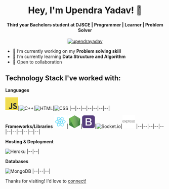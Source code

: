<h1 align="center">Hey, I'm Upendra Yadav! 👋</h1>
<h4 align="center">Third year Bachelors student at DJSCE  | Programmer | Learner | Problem Solver</h4>

<p align="center">
  <a href="https://www.linkedin.com/in/upendra-yadav-50b06018b/"> </a>
  <a href="mailto:yupendra2000@gmail.com"> <img src="https://img.shields.io/badge/-upendra%40gmail.com-red?logo=gmail&logoColor=white" alt="upendrayadav" />  </a> 
  <!-- <a href="https://instagram.com/siddhi_jhunjhunwala_1307"><img src="https://img.shields.io/badge/-siddhi__jhunjhunwala__1307-4f58ca?logo=instagram&logoColor=white"             alt="siddhijhunjhunwala" />  </a> -->
   <!-- <img src="https://komarev.com/ghpvc/?username=siddhijhunjhunwala&label=Profile%20views&color=0e75b6&style=flat" alt="siddhijhunjhunwala" />  
</p> -->

- 🔭 I’m currently working on my **Problem solving skill**
- 🌱 I’m currently learning **Data Structure and Algorithm**
- 🤝 Open to collaboration

## Technology Stack I've worked with:
**Languages**

<img alt="JS" title="JavaScript" width="40px" src="https://raw.githubusercontent.com/github/explore/master/topics/javascript/javascript.png">|<img title="C++" alt="C++" width="40px" src="https://upload.wikimedia.org/wikipedia/commons/thumb/1/18/ISO_C%2B%2B_Logo.svg/1200px-ISO_C%2B%2B_Logo.svg.png">|<img title="HTML" alt="HTML" width="40px" src="https://www.w3.org/html/logo/downloads/HTML5_Badge_512.png">|<img title="CSS" alt="CSS" width="40px" src="https://www.pngix.com/pngfile/big/193-1937198_image-result-for-css3-icon-css-logo-transparent.png">
|--|--|--|--|--|--|--|

**Frameworks/Libraries**
<img title="React" alt="React" width="40px" src="https://raw.githubusercontent.com/github/explore/master/topics/react/react.png">|<img title="Node" alt="Node" width="40px" src="https://raw.githubusercontent.com/github/explore/80688e429a7d4ef2fca1e82350fe8e3517d3494d/topics/nodejs/nodejs.png">|<img title="Bootstrap" alt="Bootstrap" width="40px" src="https://raw.githubusercontent.com/github/explore/master/topics/bootstrap/bootstrap.png">|<img title="Socket.io" alt="Socket.io" width="40px" src="https://upload.wikimedia.org/wikipedia/commons/9/96/Socket-io.svg">|<img src="https://raw.githubusercontent.com/devicons/devicon/master/icons/express/express-original-wordmark.svg" alt="express" width="40" height="40"/>
|--|--|--|--|--|--|--|--|--|--|--|


**Hosting & Deployment**

<img title="Heroku" alt="Heroku" width="40px" src="https://cdn.iconscout.com/icon/free/png-512/heroku-5-569467.png">
|--|--|

**Databases**

<img title="MongoDB" alt="MongoDB" height="30px" src="https://webassets.mongodb.com/_com_assets/cms/mongodb_logo1-76twgcu2dm.png">
|--|--|--|

Thanks for visiting! I'd love to <a href="https://www.linkedin.com/in/upendra-yadav-50b06018b/">connect!</a>